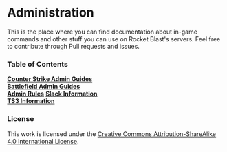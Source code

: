 # Administration
This is the place where you can find documentation about in-game commands and other stuff you can use on Rocket Blast's 
servers. Feel free to contribute through Pull requests and issues.

### Table of Contents
**[Counter Strike Admin Guides](counterstrike)**   
**[Battlefield Admin Guides](battlefield)**   
**[Admin Rules](rules-for-admins.md)** 
**[Slack Information](slack.md)**  
**[TS3 Information]( teamspeak3.md)**  

### License
This work is licensed under the [Creative Commons Attribution-ShareAlike 4.0 International License](http://creativecommons.org/licenses/by-sa/4.0/).
